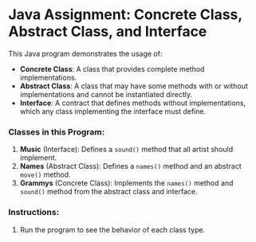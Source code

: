 # Java Assignment: Concrete Class, Abstract Class, and Interface

This Java program demonstrates the usage of:
- **Concrete Class**: A class that provides complete method implementations.
- **Abstract Class**: A class that may have some methods with or without implementations and cannot be instantiated directly.
- **Interface**: A contract that defines methods without implementations, which any class implementing the interface must define.

### Classes in this Program:
1. **Music** (Interface): Defines a `sound()` method that all artist should implement.
2. **Names** (Abstract Class): Defines a `names()` method and an abstract `move()` method.
3. **Grammys** (Concrete Class): Implements the `names()` method and `sound()` method from the abstract class and interface.

### Instructions:
1. Run the program to see the behavior of each class type.
